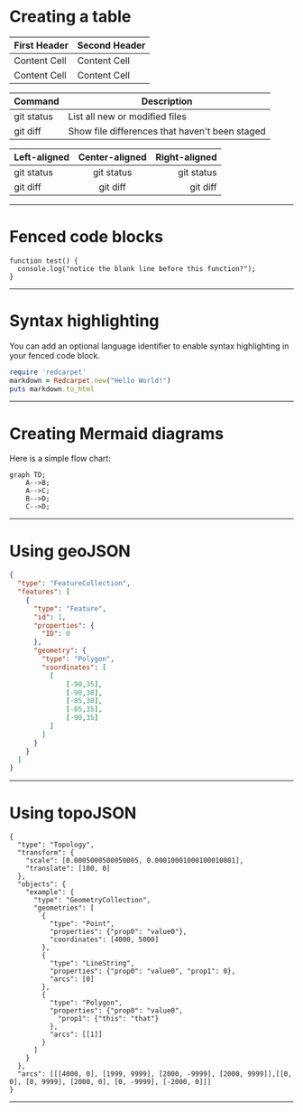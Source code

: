 # Creating a table

| First Header  | Second Header |
| ------------- | ------------- |
| Content Cell  | Content Cell  |
| Content Cell  | Content Cell  |


| Command | Description |
| --- | --- |
| git status | List all new or modified files |
| git diff | Show file differences that haven't been staged |


| Left-aligned | Center-aligned | Right-aligned |
| :---         |     :---:      |          ---: |
| git status   | git status     | git status    |
| git diff     | git diff       | git diff      |

---------------------------

# Fenced code blocks

```
function test() {
  console.log("notice the blank line before this function?");
}
```

--------------------------

# Syntax highlighting

You can add an optional language identifier to enable syntax highlighting in your fenced code block.
```ruby
require 'redcarpet'
markdown = Redcarpet.new("Hello World!")
puts markdown.to_html
```

--------------------------

# Creating Mermaid diagrams

Here is a simple flow chart:
```mermaid
graph TD;
    A-->B;
    A-->C;
    B-->D;
    C-->D;
```

--------------------------

# Using geoJSON

```geojson
{
  "type": "FeatureCollection",
  "features": [
    {
      "type": "Feature",
      "id": 1,
      "properties": {
        "ID": 0
      },
      "geometry": {
        "type": "Polygon",
        "coordinates": [
          [
              [-90,35],
              [-90,30],
              [-85,30],
              [-85,35],
              [-90,35]
          ]
        ]
      }
    }
  ]
}
```

--------------------------

# Using topoJSON

```topojson
{
  "type": "Topology",
  "transform": {
    "scale": [0.0005000500050005, 0.00010001000100010001],
    "translate": [100, 0]
  },
  "objects": {
    "example": {
      "type": "GeometryCollection",
      "geometries": [
        {
          "type": "Point",
          "properties": {"prop0": "value0"},
          "coordinates": [4000, 5000]
        },
        {
          "type": "LineString",
          "properties": {"prop0": "value0", "prop1": 0},
          "arcs": [0]
        },
        {
          "type": "Polygon",
          "properties": {"prop0": "value0",
            "prop1": {"this": "that"}
          },
          "arcs": [[1]]
        }
      ]
    }
  },
  "arcs": [[[4000, 0], [1999, 9999], [2000, -9999], [2000, 9999]],[[0, 0], [0, 9999], [2000, 0], [0, -9999], [-2000, 0]]]
}
```

----------------------------












